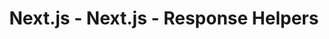 ---
id:  api-Responsehelpers
title: Next.js - Next.js - Response Helpers
sidebar_label: Next.js - Next.js - Response Helpers
sidebar_position: 3
tags: [Next.js API Routes ]
description: "In this section, you will learn about API routes in  NEXT ."
---